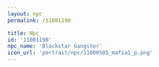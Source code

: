 ```yaml
---
layout: npc
permalink: /11001190

title: Npc
id: '11001190'
npc_name: 'Blackstar Gangster'
icon_url: 'portrait/npc/11000505_mafia1_p.png'
---
```

